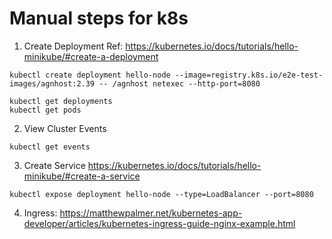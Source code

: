 # Manual steps for k8s

1. Create Deployment 
Ref: https://kubernetes.io/docs/tutorials/hello-minikube/#create-a-deployment
```
kubectl create deployment hello-node --image=registry.k8s.io/e2e-test-images/agnhost:2.39 -- /agnhost netexec --http-port=8080

kubectl get deployments
kubectl get pods
```

2. View Cluster Events
```
kubectl get events
```

3. Create Service
https://kubernetes.io/docs/tutorials/hello-minikube/#create-a-service
```
kubectl expose deployment hello-node --type=LoadBalancer --port=8080
```

4. Ingress: https://matthewpalmer.net/kubernetes-app-developer/articles/kubernetes-ingress-guide-nginx-example.html
